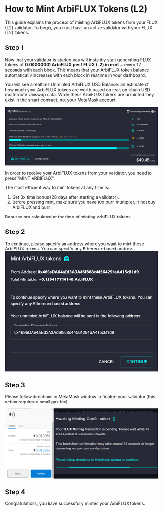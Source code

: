 # How to Mint ArbiFLUX Tokens (L2)

This guide explains the process of minting ArbiFLUX tokens from your FLUX (L2) validator. To begin, you must have an active validator with your FLUX (L2) tokens.

## Step 1

Now that your validator is started you will instantly start generating FLUX tokens of **0.00000001 ArbiFLUX per 1 FLUX (L2) in mint** ~ every 12 seconds with each block. This means that your ArbiFLUX token balance automatically increases with each block in realtime in your dashboard.

You will see a realtime Unminted ArbiFLUX USD Balance: an estimate of how much your ArbiFLUX tokens are worth based on real, on-chain USD multi-route Uniswap data. While these ArbiFLUX tokens are unminted they exist in the smart contract, not your MetaMask account.

![Minting](../../helpArticles/assets/images/pngs/mintingFlux/mintingFlux1L2.png)

In order to receive your ArbiFLUX tokens from your validator, you need to press "MINT ARBIFLUX".

The most efficient way to mint tokens at any time is:
1. Get 3x time bonus (28 days after starting a validator). 
2. Before pressing mint, make sure you have 10x burn multiplier, if not buy ArbiFLUX and burn.

Bonuses are calculated at the time of minting ArbiFLUX tokens.

## Step 2
To continue, please specify an address where you want to mint these ArbiFLUX tokens. You can specify any Ethereum-based address.
![Minting](../../helpArticles/assets/images/pngs/mintingFlux/mintingFlux2L2.png#_maxWidth=512)

## Step 3
Please follow directions in MetaMask window to finalize your validator (this action requires a small gas fee)

![Minting](../../helpArticles/assets/images/pngs/mintingFlux/mintingFlux3.png)

## Step 4
Congratulations, you have successfully minted your ArbiFLUX tokens.